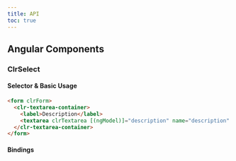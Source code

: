 ```yaml
---
title: API
toc: true
---
```


## Angular Components

### ClrSelect

#### Selector & Basic Usage

<doc-code>

```html
<form clrForm>
  <clr-textarea-container>
    <label>Description</label>
    <textarea clrTextarea [(ngModel)]="description" name="description" required></textarea>
  </clr-textarea-container>
</form>
```

</doc-code>

#### Bindings

<DocComponentApi component="ClrFormCommon" item="bindings" />
